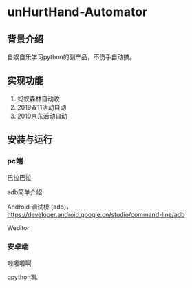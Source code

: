 # unHurtHand-Automator

## 背景介绍

自娱自乐学习python的副产品，不伤手自动搞。
## 实现功能

1. 蚂蚁森林自动收
2. 2019双11活动自动
3. 2019京东活动自动

## 安装与运行

### pc端

巴拉巴拉

adb简单介绍

Android 调试桥 (adb)，https://developer.android.google.cn/studio/command-line/adb

Weditor

### 安卓端

啦啦啦啊

qpython3L

